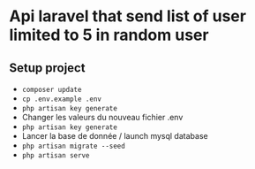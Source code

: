# Api laravel that send list of user limited to 5 in random user

## Setup project

- `composer update`
- `cp .env.example .env`
- `php artisan key generate`
- Changer les valeurs du nouveau fichier .env
- `php artisan key generate`
- Lancer la base de donnée / launch mysql database
- `php artisan migrate --seed`
- `php artisan serve`